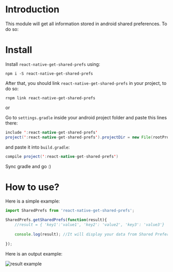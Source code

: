 # Introduction

This module will get all information stored in android shared preferences. To do so:

# Install

Install `react-native-get-shared-prefs` using: 

``npm i -S react-native-get-shared-prefs``

After that, you should link `react-native-get-shared-prefs` in your project, to do so:

`rnpm link react-native-get-shared-prefs`

or

Go to `settings.gradle` inside your android project folder and paste this lines there:
```java
include ':react-native-get-shared-prefs'
project(':react-native-get-shared-prefs').projectDir = new File(rootProject.projectDir, '../node_modules/react-native-get-shared-prefs/android')
```

and paste it into `build.gradle`:

```java
compile project(':react-native-get-shared-prefs')
```

Sync gradle and go :)

# How to use?

Here is a simple example:

```javascript
import SharedPrefs from 'react-native-get-shared-prefs';

SharedPrefs.getSharedPrefs(function(result){
    //result = { 'key1':'value1', 'key2': 'value2', 'key3': 'value3'}
    
    console.log(result); //It will display your data from Shared Preferences
    
});
```

Here is an output example:

![result example](https://github.com/classapp/react-native-get-shared-prefs/blob/master/example.png "result example")

